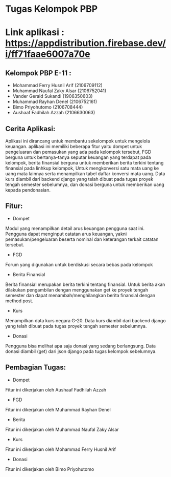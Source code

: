 # Tugas Kelompok PBP

# Link aplikasi : https://appdistribution.firebase.dev/i/ff71faae6007a70e

## Kelompok PBP E-11 :

- Mohammad Ferry Husnil Arif (2106709112)
- Muhammad Naufal Zaky Alsar (2106752041)
- Vander Gerald Sukandi (1906350603)
- Muhammad Rayhan Denel (2106752161)
- Bimo Priyohutomo (2106708444)
- Aushaaf Fadhilah Azzah (2106630063)

## Cerita Aplikasi:

Aplikasi ini dirancang untuk membantu sekelompok untuk mengelola keuangan. aplikasi ini memiliki beberapa fitur yaitu dompet untuk pengeluaran dan pemasukan yang ada pada kelompok tersebut, FGD berguna untuk bertanya-tanya seputar keuangan yang terdapat pada kelompok, berita finansial berguna untuk memberikan berita terkini tentang finansial pada linhkup kelompok, Untuk mengkonversi satu mata uang ke uang mata lainnya serta menampilkan tabel daftar konversi mata uang. Data kurs diambil dari backend django yang telah dibuat pada tugas proyek tengah semester sebelumnya, dan donasi berguna untuk memberikan uang kepada pendonasian.

## Fitur:

- Dompet

Modul yang menampilkan detail arus keuangan pengguna saat ini. Pengguna dapat menginput catatan arus keuangan, yakni pemasukan/pengeluaran beserta nominal dan keterangan terkait catatan tersebut.

- FGD

Forum yang digunakan untuk berdiskusi secara bebas pada kelompok

- Berita Finansial

Berita finansial merupakan berita terkini tentang finansial. Untuk berita akan dilakukan pengambilan dengan menggunakan get ke proyek tengah semester dan dapat menambah/menghilangkan berita finansial dengan method post.

- Kurs

Menampilkan data kurs negara G-20. Data kurs diambil dari backend django yang telah dibuat pada tugas proyek tengah semester sebelumnya.

- Donasi

Pengguna bisa melihat apa saja donasi yang sedang berlangsung. Data donasi diambil (get) dari json django pada tugas kelompok sebelumnya.

## Pembagian Tugas:

- Dompet

Fitur ini dikerjakan oleh Aushaaf Fadhilah Azzah 

- FGD

Fitur ini dikerjakan oleh Muhammad Rayhan Denel

- Berita

Fitur ini dikerjakan oleh Muhammad Naufal Zaky Alsar

- Kurs

Fitur ini dikerjakan oleh Mohammad Ferry Husnil Arif

- Donasi

Fitur ini dikerjakan oleh Bimo Priyohutomo


